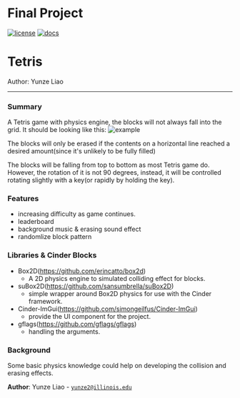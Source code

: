 # Final Project

[![license](https://img.shields.io/badge/license-MIT-green)](LICENSE)
[![docs](https://img.shields.io/badge/docs-yes-brightgreen)](docs/README.md)

# Tetris

Author: Yunze Liao

---

### Summary
A Tetris game with physics engine, the blocks will not always fall into the grid.
It should be looking like this:
![example](https://github.com/CS126SP20/project-proposal-ryanliaoyz/blob/master/Screenshot%20from%202020-04-15%2004-49-27.png)

The blocks will only be erased if the contents on a horizontal line reached a desired amount(since it's unlikely to be fully filled)

The blocks will be falling from top to bottom as most Tetris game do. However, the rotation of it is not 90 degrees, instead, it will be controlled rotating slightly with a key(or rapidly by holding the key).
### Features
 - increasing difficulty as game continues.
 - leaderboard
 - background music & erasing sound effect
 - randomlize block pattern
 
### Libraries & Cinder Blocks
 - Box2D(https://github.com/erincatto/box2d)
   - A 2D physics engine to simulated colliding effect for blocks.
 - suBox2D(https://github.com/sansumbrella/suBox2D)
   - simple wrapper around Box2D physics for use with the Cinder framework.
 - Cinder-ImGui(https://github.com/simongeilfus/Cinder-ImGui)
   - provide the UI component for the project.
 - gflags(https://github.com/gflags/gflags)
   - handling the arguments.
  
### Background
Some basic physics knowledge could help on developing the collision and erasing effects.


**Author**: Yunze Liao - [`yunze2@illinois.edu`](mailto:yunze2@illinois.edu)
